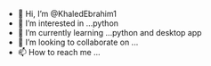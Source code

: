 - 👋 Hi, I’m @KhaledEbrahim1
- 👀 I’m interested in ...python
- 🌱 I’m currently learning ...python and desktop app
- 💞️ I’m looking to collaborate on ...
- 📫 How to reach me ...

<!---
KhaledEbrahim1/KhaledEbrahim1 is a ✨ special ✨ repository because its `README.md` (this file) appears on your GitHub profile.
You can click the Preview link to take a look at your changes.
--->

